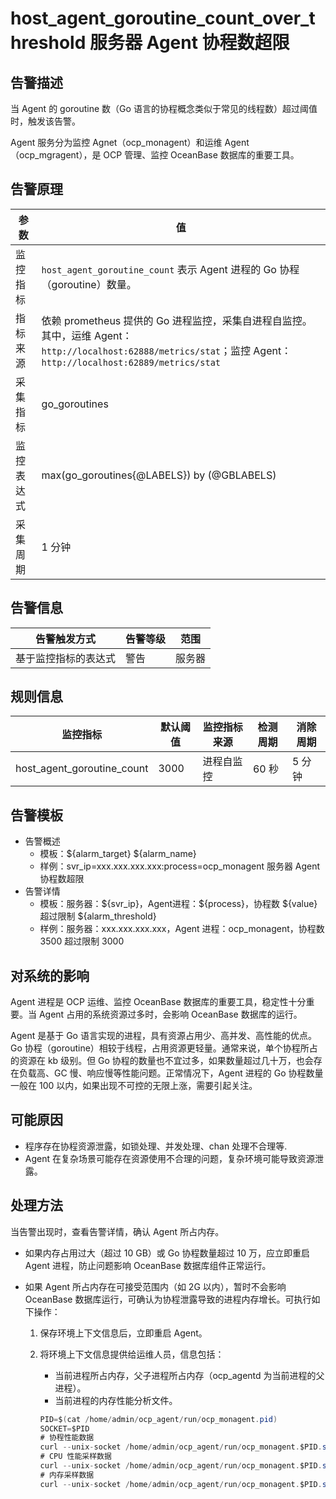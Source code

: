 # host_agent_goroutine_count_over_threshold 服务器 Agent 协程数超限

## 告警描述

当 Agent 的 goroutine 数（Go 语言的协程概念类似于常见的线程数）超过阈值时，触发该告警。

Agent 服务分为监控 Agnet（ocp_monagent）和运维 Agent（ocp_mgragent），是 OCP 管理、监控 OceanBase 数据库的重要工具。

## 告警原理

| **参数** | **值** |
| --- | --- |
| 监控指标 | `host_agent_goroutine_count` 表示 Agent 进程的 Go 协程（goroutine）数量。 |
| 指标来源 | 依赖 prometheus 提供的 Go 进程监控，采集自进程自监控。其中，运维 Agent：`http://localhost:62888/metrics/stat`；监控 Agent：`http://localhost:62889/metrics/stat`|
| 采集指标 | go_goroutines |
| 监控表达式 | max(go_goroutines{@LABELS}) by (@GBLABELS) |
| 采集周期 | 1 分钟 |

## 告警信息

| **告警触发方式** | **告警等级** | **范围** |
| --- | --- | --- |
| 基于监控指标的表达式 | 警告 | 服务器 |

## 规则信息

| **监控指标** | **默认阈值** | **监控指标来源** | **检测周期** | **消除周期** |
| --- | --- | --- | --- | --- |
| host_agent_goroutine_count | 3000 | 进程自监控 | 60 秒 | 5 分钟 |

## 告警模板

* 告警概述
  * 模板：\${alarm_target} ${alarm_name}
  * 样例：svr_ip=xxx.xxx.xxx.xxx:process=ocp_monagent 服务器 Agent 协程数超限
* 告警详情
  * 模板：服务器：\${svr_ip}，Agent进程：\${process}，协程数 \${value} 超过限制 ${alarm_threshold}
  * 样例：服务器：xxx.xxx.xxx.xxx，Agent 进程：ocp_monagent，协程数 3500 超过限制 3000

## 对系统的影响

Agent 进程是 OCP 运维、监控 OceanBase 数据库的重要工具，稳定性十分重要。当 Agent 占用的系统资源过多时，会影响 OceanBase 数据库的运行。

Agent 是基于 Go 语言实现的进程，具有资源占用少、高并发、高性能的优点。Go 协程（goroutine）相较于线程，占用资源更轻量。通常来说，单个协程所占的资源在 kb 级别。但 Go 协程的数量也不宜过多，如果数量超过几十万，也会存在负载高、GC 慢、响应慢等性能问题。正常情况下，Agent 进程的 Go 协程数量一般在 100 以内，如果出现不可控的无限上涨，需要引起关注。

## 可能原因

* 程序存在协程资源泄露，如锁处理、并发处理、chan 处理不合理等.
* Agent 在复杂场景可能存在资源使用不合理的问题，复杂环境可能导致资源泄露。

## 处理方法

当告警出现时，查看告警详情，确认 Agent 所占内存。

* 如果内存占用过大（超过 10 GB）或 Go 协程数量超过 10 万，应立即重启 Agent 进程，防止问题影响 OceanBase 数据库组件正常运行。
* 如果 Agent 所占内存在可接受范围内（如 2G 以内），暂时不会影响 OceanBase 数据库运行，可确认为协程泄露导致的进程内存增长。可执行如下操作：

   1. 保存环境上下文信息后，立即重启 Agent。
   2. 将环境上下文信息提供给运维人员，信息包括：
       * 当前进程所占内存，父子进程所占内存（ocp_agentd 为当前进程的父进程）。
       * 当前进程的内存性能分析文件。

        ```JAVA
        PID=$(cat /home/admin/ocp_agent/run/ocp_monagent.pid)
        SOCKET=$PID
        # 协程性能数据
        curl --unix-socket /home/admin/ocp_agent/run/ocp_monagent.$PID.sock <http://11/debug/pprof/goroutine?debug=1> --output /tmp/goroutine.txt
        # CPU 性能采样数据
        curl --unix-socket /home/admin/ocp_agent/run/ocp_monagent.$PID.sock <http://localhost/debug/pprof/profile?seconds=30> --output pprof.profile.gz
        # 内存采样数据
        curl --unix-socket /home/admin/ocp_agent/run/ocp_monagent.$PID.sock <http://localhost/debug/pprof/heap> --output pprof.heap.gz
        ```
